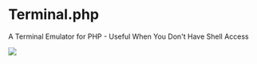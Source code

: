 <h1>Terminal.php</h1>
<p></p>A Terminal Emulator for PHP - Useful When You Don't Have Shell Access<p>
<p><img src="https://github.com/timint/terminal.php/assets/359192/efeac8b3-8387-49ac-9417-2c5d5bda1880"></p>

